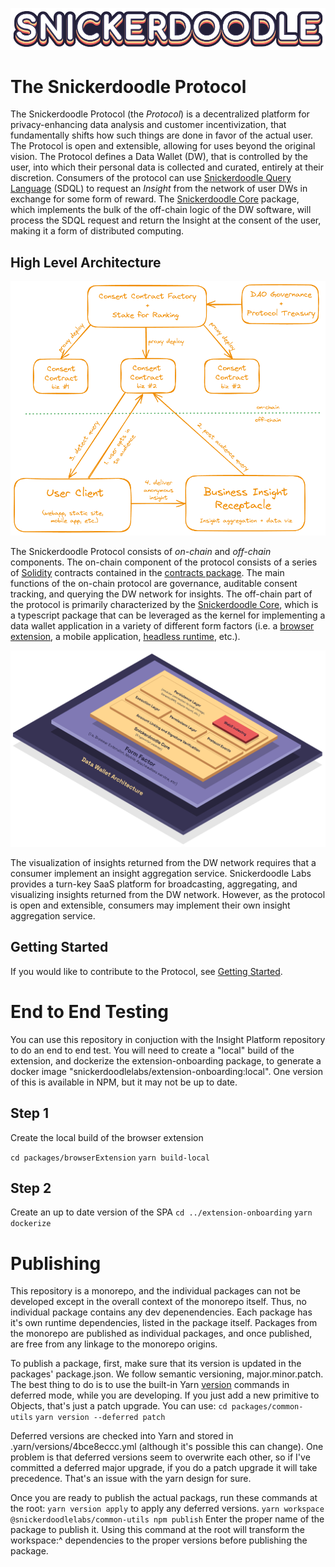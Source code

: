 ![Snickerdoodle Protocol](https://github.com/SnickerdoodleLabs/Snickerdoodle-Theme-Light/blob/main/snickerdoodle_horizontal_notab.png?raw=true)

# The Snickerdoodle Protocol

The Snickerdoodle Protocol (the *Protocol*) is a decentralized platform for privacy-enhancing data analysis and customer incentivization, that fundamentally shifts how such things are done in favor of the actual user. The Protocol is open and extensible, allowing for uses beyond the original vision. The Protocol defines a Data Wallet (DW), that is controlled by the user, into which their personal data is collected and curated, entirely at their discretion. Consumers of the protocol can use [Snickerdoodle Query Language](/documentation/sdql/README.md) (SDQL) to request an *Insight* from the network of user DWs in exchange for some form of reward. The [Snickerdoodle Core](/packages/core/README.md) package, which implements the bulk of the off-chain logic of the DW software, will process the SDQL request and return the Insight at the consent of the user, making it a form of distributed computing.

## High Level Architecture

![Protocol Architecture](/documentation/images/protocol-diagram.png)

The Snickerdoodle Protocol consists of *on-chain* and *off-chain* components. The on-chain component of the protocol consists of a series of [Solidity](https://soliditylang.org/) contracts contained in the [contracts package](/packages/contracts/README.md). The main functions of the on-chain protocol are governance, auditable consent tracking, and querying the DW network for insights. The off-chain part of the protocol is primarily characterized by the [Snickerdoodle Core](/packages/core/README.md), which is a typescript package that can be leveraged as the kernel for implementing a data wallet application in a variety of different form factors (i.e. a [browser extension](/packages/browserExtension/README.md), a mobile application, [headless runtime](/packages/test-harness/README.md), etc.). 

![Data Wallet Logic Layers](/documentation/images/datawallet-architecture.png)

The visualization of insights returned from the DW network requires that a consumer implement an insight aggregation service. Snickerdoodle Labs provides a turn-key SaaS platform for broadcasting, aggregating, and visualizing insights returned from the DW network. However, as the protocol is open and extensible, consumers may implement their own insight aggregation service. 

## Getting Started
 
If you would like to contribute to the Protocol, see [Getting Started](/documentation/GETTINGSTARTED.md). 

# End to End Testing
You can use this repository in conjuction with the Insight Platform repository to do an end to end test. You will need to create a "local" build of the extension, and dockerize the extension-onboarding package, to generate a docker image "snickerdoodlelabs/extension-onboarding:local". One version of this is available in NPM, but it may not be up to date.

## Step 1
Create the local build of the browser extension

`cd packages/browserExtension`
`yarn build-local`

## Step 2
Create an up to date version of the SPA
`cd ../extension-onboarding`
`yarn dockerize`

# Publishing
This repository is a monorepo, and the individual packages can not be developed except in the overall context of the monorepo itself. Thus, no individual package contains any dev depenendencies. Each package has it's own runtime dependencies, listed in the package itself. Packages from the monorepo are published as individual packages, and once published, are free from any linkage to the monorepo origins.

To publish a package, first, make sure that its version is updated in the packages' package.json. We follow semantic versioning, major.minor.patch. The best thing to do is to use the built-in Yarn [version](https://yarnpkg.com/cli/version) commands  in deferred mode, while you are developing. If you just add a new primitive to Objects, that's just a patch upgrade. You can use: 
`cd packages/common-utils`
`yarn version --deferred patch`

Deferred versions are checked into Yarn and stored in .yarn/versions/4bce8eccc.yml (although it's possible this can change). One problem is that deferred versions seem to overwrite each other, so if I've committed a deferred major upgrade, if you do a patch upgrade it will take precedence. That's an issue with the yarn design for sure.

Once you are ready to publish the actual packags, run these commands at the root:
`yarn version apply` to apply any deferred versions.
`yarn workspace @snickerdoodlelabs/common-utils npm publish` Enter the proper name of the package to publish it.
Using this command at the root will transform the workspace:^ dependencies to the proper versions before publishing the package.
